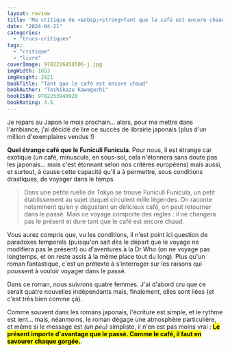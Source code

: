 ```yaml
---
layout: review
title: 'Ma critique de «&nbsp;<strong>Tant que le café est encore chaud</strong>&nbsp;» de <em>Toshikazu Kawaguchi</em>'
date: "2024-04-21"
categories: 
  - "trucs-critiques"
tags: 
  - "critique"
  - "livre"
coverImage: 9782226458506-j.jpg
imgWidth: 1653
imgHeight: 2421
bookTitle: "Tant que le café est encore chaud"
bookAuthor: "Toshikazu Kawaguchi"
bookISBN: 9782253940920         
bookRating: 3.5
---
```


Je repars au Japon le mois prochain... alors, pour me mettre dans l'ambiance, j'ai décidé de lire ce succès de librairie japonais (plus d'un million d'exemplaires vendus&nbsp;!)

<strong>Quel étrange café que le Funiculi Funicula</strong>. Pour nous, il est étrange car exotique (un café, minuscule, en sous-sol, cela n'étonnera sans doute pas les japonais... mais c'est étonnant selon nos critères européens) mais aussi, et surtout, à cause cette capacité qu'il a à permettre, sous conditions drastiques, de voyager dans le temps.

<blockquote class="citation">
  <p>Dans une petite ruelle de Tokyo se trouve Funiculi Funicula, un petit établissement au sujet duquel circulent mille légendes. On raconte notamment qu’en y dégustant un délicieux café, on peut retourner dans le passé. Mais ce voyage comporte des règles&nbsp;: il ne changera pas le présent et dure tant que le café est encore chaud.</p>
</blockquote>

Vous aurez compris que, vu les conditions, il n'est point ici question de paradoxes temporels (puisqu'on sait dès le départ que le voyage ne modifiera pas le présent) ou d'aventures à la <span lang="en">Dr&nbsp;Who</span> (on ne voyage pas longtemps, et on reste assis à la même place tout du long). Plus qu'un roman fantastique, c'est un prétexte à s'interroger sur les raisons qui poussent à vouloir voyager dans le passé.

Dans ce roman, nous suivrons quatre&nbsp;femmes. J'ai d'abord cru que ce serait quatre nouvelles indépendants mais, finalement, elles sont liées (et c'est très bien comme çà).

Comme souvent dans les romans japonais, l'écriture est simple, et le rythme est lent... mais, néanmoins, le roman dégage une atmosphère particulière, et même si le message est <em>(un peu)</em> simpliste, il n'en est pas moins vrai&nbsp;: <mark><strong>Le présent importe d'avantage que le passé. Comme le café, il faut en savourer chaque gorgée.</strong></mark>.
